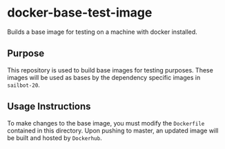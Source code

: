 # docker-base-test-image
Builds a base image for testing on a machine with docker installed.

## Purpose
This repository is used to build base images for testing purposes. These images will be used as bases by the dependency specific images in `sailbot-20`.

## Usage Instructions
To make changes to the base image, you must modify the `Dockerfile` contained in this directory. Upon pushing to master, an updated image will be built and hosted by `Dockerhub`.
